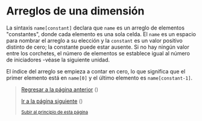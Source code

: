 # Arreglos de una dimensión

La sintaxis `name[constant]` declara que `name` es un arreglo de elementos "constantes", donde cada elemento es una sola celda. El `name` es un espacio para nombrar el arreglo a su elección y la `constant` es un valor positivo distinto de cero; la constante puede estar ausente. Si no hay ningún valor entre los corchetes, el número de elementos se establece igual al número de iniciadores -véase la siguiente unidad.

El índice del arreglo se empieza a contar en cero, lo que significa que el primer elemento está en `name[0]` y el último elemento es `name[constant-1]`.

> [Regresar a la página anterior]() ()
>
> [Ir a la página siguiente]() ()
>
> <sub>[Subir al principio de esta página]()</sub>